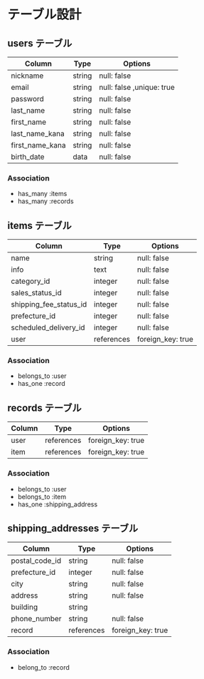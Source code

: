 # テーブル設計

## users テーブル

| Column          | Type   | Options                  |
| --------------- | ------ | ------------------------ |
| nickname        | string | null: false              |
| email           | string | null: false ,unique: true|
| password        | string | null: false              |
| last_name       | string | null: false              |
| first_name      | string | null: false              |
| last_name_kana  | string | null: false              |
| first_name_kana | string | null: false              |
| birth_date      | data   | null: false              |


### Association

- has_many :items
- has_many :records

## items テーブル

| Column                 | Type       | Options           |
| ---------------------- | ---------- | ----------------- |
| name                   | string     | null: false       |
| info                   | text       | null: false       |
| category_id            | integer    | null: false       |
| sales_status_id        | integer    | null: false       |
| shipping_fee_status_id | integer    | null: false       |
| prefecture_id          | integer    | null: false       |
| scheduled_delivery_id  | integer    | null: false       |
| user                   | references | foreign_key: true |


### Association

- belongs_to :user
- has_one :record

## records テーブル

| Column | Type       | Options           |
| ------ | ---------- | ----------------- |
| user   | references | foreign_key: true |
| item   | references | foreign_key: true |


### Association

- belongs_to :user
- belongs_to :item
- has_one    :shipping_address

## shipping_addresses テーブル

| Column            | Type       | Options           |
| ----------------- | ---------- | ----------------- |
| postal_code_id    | string     | null: false       |
| prefecture_id     | integer    | null: false       |
| city              | string     | null: false       |
| address           | string     | null: false       |
| building          | string     |                   |
| phone_number      | string     | null: false       |
| record            | references | foreign_key: true |


### Association

- belong_to :record
